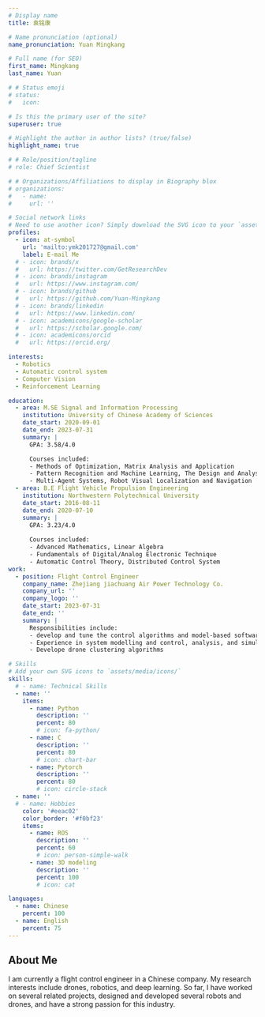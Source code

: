```yaml
---
# Display name
title: 袁铭康

# Name pronunciation (optional)
name_pronunciation: Yuan Mingkang

# Full name (for SEO)
first_name: Mingkang
last_name: Yuan

# # Status emoji
# status:
#   icon: 

# Is this the primary user of the site?
superuser: true

# Highlight the author in author lists? (true/false)
highlight_name: true

# # Role/position/tagline
# role: Chief Scientist

# # Organizations/Affiliations to display in Biography blox
# organizations:
#   - name: 
#     url: ''

# Social network links
# Need to use another icon? Simply download the SVG icon to your `assets/media/icons/` folder.
profiles:
  - icon: at-symbol
    url: 'mailto:ymk201727@gmail.com'
    label: E-mail Me
  # - icon: brands/x
  #   url: https://twitter.com/GetResearchDev
  # - icon: brands/instagram
  #   url: https://www.instagram.com/
  # - icon: brands/github
  #   url: https://github.com/Yuan-Mingkang
  # - icon: brands/linkedin
  #   url: https://www.linkedin.com/
  # - icon: academicons/google-scholar
  #   url: https://scholar.google.com/
  # - icon: academicons/orcid
  #   url: https://orcid.org/

interests:
  - Robotics
  - Automatic control system
  - Computer Vision
  - Reinforcement Learning

education:
  - area: M.SE Signal and Information Processing
    institution: University of Chinese Academy of Sciences
    date_start: 2020-09-01
    date_end: 2023-07-31
    summary: |
      GPA: 3.58/4.0

      Courses included:
      - Methods of Optimization, Matrix Analysis and Application
      - Pattern Recognition and Machine Learning, The Design and Analysis of Computer Algorithm
      - Multi-Agent Systems, Robot Visual Localization and Navigation
  - area: B.E Flight Vehicle Propulsion Engineering
    institution: Northwestern Polytechnical University
    date_start: 2016-08-11
    date_end: 2020-07-10
    summary: |
      GPA: 3.23/4.0
      
      Courses included:
      - Advanced Mathematics, Linear Algebra
      - Fundamentals of Digital/Analog Electronic Technique
      - Automatic Control Theory, Distributed Control System
work:
  - position: Flight Control Engineer
    company_name: Zhejiang jiachuang Air Power Technology Co.
    company_url: ''
    company_logo: ''
    date_start: 2023-07-31
    date_end: ''
    summary: |
      Responsibilities include:
      - develop and tune the control algorithms and model-based software
      - Experience in system modelling and control, analysis, and simulation in aircraft applications.
      - Develope drone clustering algorithms

# Skills
# Add your own SVG icons to `assets/media/icons/`
skills:
  # - name: Technical Skills
  - name: ''
    items:
      - name: Python
        description: ''
        percent: 80
        # icon: fa-python/
      - name: C
        description: ''
        percent: 80
        # icon: chart-bar
      - name: Pytorch
        description: ''
        percent: 80
        # icon: circle-stack
  - name: ''
  # - name: Hobbies
    color: '#eeac02'
    color_border: '#f0bf23'
    items:
      - name: ROS
        description: ''
        percent: 60
        # icon: person-simple-walk
      - name: 3D modeling
        description: ''
        percent: 100
        # icon: cat

languages:
  - name: Chinese
    percent: 100
  - name: English
    percent: 75
---
```


## About Me

I am currently a flight control engineer in a Chinese company. My research interests include drones, robotics, and deep learning. So far, I have worked on several related projects, designed and developed several robots and drones, and have a strong passion for this industry.

